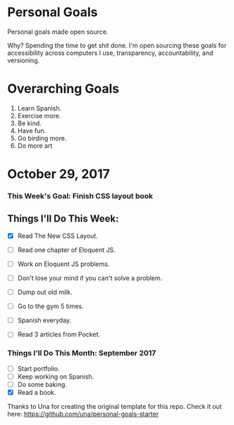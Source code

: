 Personal Goals
==============

Personal goals made open source.

Why? Spending the time to get shit done. I'm open sourcing these goals for accessibility across computers I use, transparency, accountability, and versioning.

# Overarching Goals

1. Learn Spanish.
2. Exercise more.
3. Be kind.
4. Have fun.
5. Go birding more.
6. Do more art

# October 29, 2017

### This Week's Goal: Finish CSS layout book

## Things I'll Do This Week:

- [x] Read The New CSS Layout.
- [ ] Read one chapter of Eloquent JS.
- [ ] Work on Eloquent JS problems.
- [ ] Don't lose your mind if you can't solve a problem.
- [ ] Dump out old milk.
- [ ] Go to the gym 5 times.
- [ ] Spanish everyday.
- [ ] Read 3 articles from Pocket.


### Things I'll Do This Month: September 2017

- [ ] Start portfolio.
- [ ] Keep working on Spanish.
- [ ] Do some baking.
- [x] Read a book.

Thanks to Una for creating the original template for this repo. Check it out here: https://github.com/una/personal-goals-starter
